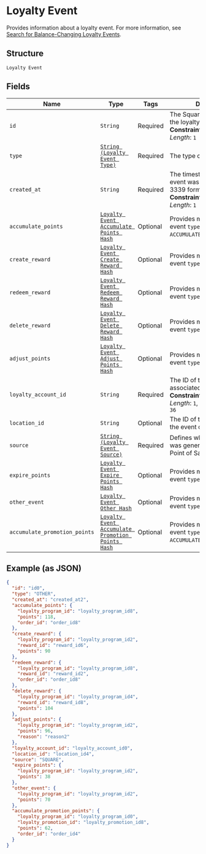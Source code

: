 
# Loyalty Event

Provides information about a loyalty event.
For more information, see [Search for Balance-Changing Loyalty Events](https://developer.squareup.com/docs/loyalty-api/loyalty-events).

## Structure

`Loyalty Event`

## Fields

| Name | Type | Tags | Description |
|  --- | --- | --- | --- |
| `id` | `String` | Required | The Square-assigned ID of the loyalty event.<br>**Constraints**: *Minimum Length*: `1` |
| `type` | [`String (Loyalty Event Type)`](../../doc/models/loyalty-event-type.md) | Required | The type of the loyalty event. |
| `created_at` | `String` | Required | The timestamp when the event was created, in RFC 3339 format.<br>**Constraints**: *Minimum Length*: `1` |
| `accumulate_points` | [`Loyalty Event Accumulate Points Hash`](../../doc/models/loyalty-event-accumulate-points.md) | Optional | Provides metadata when the event `type` is `ACCUMULATE_POINTS`. |
| `create_reward` | [`Loyalty Event Create Reward Hash`](../../doc/models/loyalty-event-create-reward.md) | Optional | Provides metadata when the event `type` is `CREATE_REWARD`. |
| `redeem_reward` | [`Loyalty Event Redeem Reward Hash`](../../doc/models/loyalty-event-redeem-reward.md) | Optional | Provides metadata when the event `type` is `REDEEM_REWARD`. |
| `delete_reward` | [`Loyalty Event Delete Reward Hash`](../../doc/models/loyalty-event-delete-reward.md) | Optional | Provides metadata when the event `type` is `DELETE_REWARD`. |
| `adjust_points` | [`Loyalty Event Adjust Points Hash`](../../doc/models/loyalty-event-adjust-points.md) | Optional | Provides metadata when the event `type` is `ADJUST_POINTS`. |
| `loyalty_account_id` | `String` | Required | The ID of the [loyalty account](entity:LoyaltyAccount) associated with the event.<br>**Constraints**: *Minimum Length*: `1`, *Maximum Length*: `36` |
| `location_id` | `String` | Optional | The ID of the [location](entity:Location) where the event occurred. |
| `source` | [`String (Loyalty Event Source)`](../../doc/models/loyalty-event-source.md) | Required | Defines whether the event was generated by the Square Point of Sale. |
| `expire_points` | [`Loyalty Event Expire Points Hash`](../../doc/models/loyalty-event-expire-points.md) | Optional | Provides metadata when the event `type` is `EXPIRE_POINTS`. |
| `other_event` | [`Loyalty Event Other Hash`](../../doc/models/loyalty-event-other.md) | Optional | Provides metadata when the event `type` is `OTHER`. |
| `accumulate_promotion_points` | [`Loyalty Event Accumulate Promotion Points Hash`](../../doc/models/loyalty-event-accumulate-promotion-points.md) | Optional | Provides metadata when the event `type` is `ACCUMULATE_PROMOTION_POINTS`. |

## Example (as JSON)

```json
{
  "id": "id0",
  "type": "OTHER",
  "created_at": "created_at2",
  "accumulate_points": {
    "loyalty_program_id": "loyalty_program_id8",
    "points": 118,
    "order_id": "order_id8"
  },
  "create_reward": {
    "loyalty_program_id": "loyalty_program_id2",
    "reward_id": "reward_id6",
    "points": 90
  },
  "redeem_reward": {
    "loyalty_program_id": "loyalty_program_id8",
    "reward_id": "reward_id2",
    "order_id": "order_id8"
  },
  "delete_reward": {
    "loyalty_program_id": "loyalty_program_id4",
    "reward_id": "reward_id8",
    "points": 104
  },
  "adjust_points": {
    "loyalty_program_id": "loyalty_program_id2",
    "points": 96,
    "reason": "reason2"
  },
  "loyalty_account_id": "loyalty_account_id0",
  "location_id": "location_id4",
  "source": "SQUARE",
  "expire_points": {
    "loyalty_program_id": "loyalty_program_id2",
    "points": 38
  },
  "other_event": {
    "loyalty_program_id": "loyalty_program_id2",
    "points": 70
  },
  "accumulate_promotion_points": {
    "loyalty_program_id": "loyalty_program_id0",
    "loyalty_promotion_id": "loyalty_promotion_id8",
    "points": 62,
    "order_id": "order_id4"
  }
}
```

